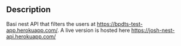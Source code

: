 ## Description

Basi nest API that filters the users at https://bpdts-test-app.herokuapp.com/. A live version is hosted here https://josh-nest-api.herokuapp.com/
